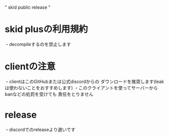 " skid public release "
# skid plusの利用規約
 ・decompileするのを禁止します
# clientの注意
 ・clientはこのGitHubまたは公式discordからの
ダウンロードを推奨します(leakは使わないことをおすすめします)
 ・このクライアントを使ってサーバーからbanなどの処罰を受けても
責任をとりません
# release
 ・discordでのreleaseより遅いです

